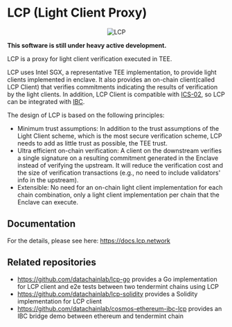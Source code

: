# LCP (Light Client Proxy)

<div align="center">
  <img alt="LCP" src="./.github/logo.png" />
</div>

**This software is still under heavy active development.**

LCP is a proxy for light client verification executed in TEE.

LCP uses Intel SGX, a representative TEE implementation, to provide light clients implemented in enclave. It also provides an on-chain client(called LCP Client) that verifies commitments indicating the results of verification by the light clients. In addition, LCP Client is compatible with [ICS-02](https://github.com/cosmos/ibc/tree/main/spec/core/ics-002-client-semantics), so LCP can be integrated with [IBC](https://github.com/cosmos/ibc).

The design of LCP is based on the following principles:

- Minimum trust assumptions: In addition to the trust assumptions of the Light Client scheme, which is the most secure verification scheme, LCP needs to add as little trust as possible, the TEE trust.
- Ultra efficient on-chain verification: A client on the downstream verifies a single signature on a resulting commitment generated in the Enclave instead of verifying the upstream. It will reduce the verification cost and the size of verification transactions (e.g., no need to include validators' info in the upstream).
- Extensible: No need for an on-chain light client implementation for each chain combination, only a light client implementation per chain that the Enclave can execute.

## Documentation

For the details, please see here: https://docs.lcp.network

## Related repositories

- https://github.com/datachainlab/lcp-go provides a Go implementation for LCP client and e2e tests between two tendermint chains using LCP
- https://github.com/datachainlab/lcp-solidity provides a Solidity implementation for LCP client
- https://github.com/datachainlab/cosmos-ethereum-ibc-lcp provides an IBC bridge demo between ethereum and tendermint chain
